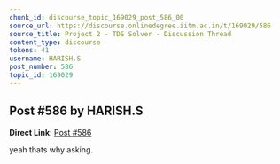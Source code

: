 ```yaml
---
chunk_id: discourse_topic_169029_post_586_00
source_url: https://discourse.onlinedegree.iitm.ac.in/t/169029/586
source_title: Project 2 - TDS Solver - Discussion Thread
content_type: discourse
tokens: 41
username: HARISH.S
post_number: 586
topic_id: 169029
---
```


## Post #586 by HARISH.S

**Direct Link**: [Post #586](https://discourse.onlinedegree.iitm.ac.in/t/169029/586)

yeah thats why asking.
